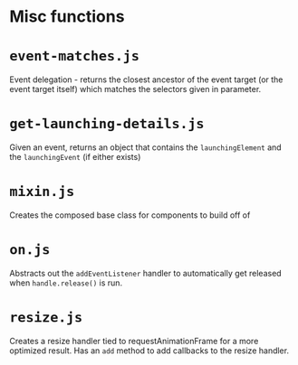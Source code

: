 # Misc functions

# `event-matches.js`

Event delegation - returns the closest ancestor of the event target (or the
event target itself) which matches the selectors given in parameter.

# `get-launching-details.js`

Given an event, returns an object that contains the `launchingElement` and the
`launchingEvent` (if either exists)

# `mixin.js`

Creates the composed base class for components to build off of

# `on.js`

Abstracts out the `addEventListener` handler to automatically get released when
`handle.release()` is run.

# `resize.js`

Creates a resize handler tied to requestAnimationFrame for a more optimized
result. Has an `add` method to add callbacks to the resize handler.
